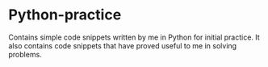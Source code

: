 # Python-practice
Contains simple code snippets written by me in Python for initial practice. It also contains code snippets that have proved useful to me in solving problems.
